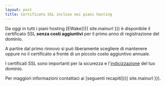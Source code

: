 ```yaml
---
layout: post
title: Certificato SSL incluso nei piani hosting
---
```


Da oggi in tutti i piani hosting [EWake]({{ site.mainurl }}) è disponibile il certificato SSL **senza costi aggiuntivi** per il primo anno di registrazione del dominio.

A partire dal primo rinnovo si può liberamente scegliere di mantenere oppure no il certificato a fronte di un piccolo costo aggiuntivo annuale.

I certificati SSL sono importanti per la sicurezza e l'<a href="https://webmasters.googleblog.com/2014/08/https-as-ranking-signal.html" target="_blank">indicizzazione</a> del tuo dominio.

Per maggiori informazioni contattaci ai [seguenti recapiti]({{ site.mainurl }}).